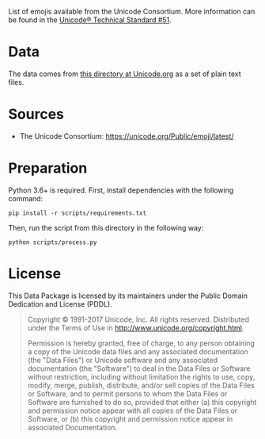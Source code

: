 List of emojis available from the Unicode Consortium. More information can be found in the [Unicode® Technical Standard #51](https://unicode.org/reports/tr51/).

# Data

The data comes from [this directory at Unicode.org](https://unicode.org/Public/emoji/latest/) as a set of plain text files.


# Sources

- The Unicode Consortium: https://unicode.org/Public/emoji/latest/

# Preparation

Python 3.6+ is required. First, install dependencies with the following command:

    pip install -r scripts/requirements.txt


Then, run the script from this directory in the following way:

    python scripts/process.py


# License

This Data Package is licensed by its maintainers under the Public Domain Dedication and License (PDDL).

> Copyright © 1991-2017 Unicode, Inc. All rights reserved.
> Distributed under the Terms of Use in http://www.unicode.org/copyright.html.
> 
> Permission is hereby granted, free of charge, to any person obtaining a copy of the Unicode data files and any associated documentation (the "Data Files") or Unicode software and any associated documentation (the "Software") to deal in the Data Files or Software without restriction, including without limitation the rights to use, copy, modify, merge, publish, distribute, and/or sell copies of the Data Files or Software, and to permit persons to whom the Data Files or Software are furnished to do so, provided that either (a) this copyright and permission notice appear with all copies of the Data Files or Software, or (b) this copyright and permission notice appear in associated Documentation.
